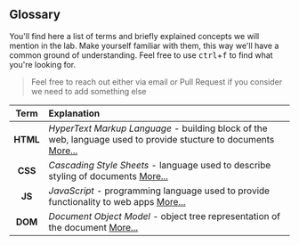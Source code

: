 ## Glossary

You'll find here a list of terms and briefly explained concepts we will mention in the lab. Make yourself familiar with them, this way we'll have a common ground of understanding. Feel free to use <kbd>ctrl</kbd>+<kbd>f</kbd> to find what you're looking for.

> Feel free to reach out either via email or Pull Request if you consider we need to add something else

| Term | Explanation
| :--: | :--
| **HTML** | *HyperText Markup Language* - building block of the web, language used to provide stucture to documents [More...](https://developer.mozilla.org/en-US/docs/Web/HTML)
| **CSS** | *Cascading Style Sheets* - language used to describe styling of documents [More...](https://developer.mozilla.org/en-US/docs/Web/CSS)
| **JS** | *JavaScript* - programming language used to provide functionality to web apps [More...](https://developer.mozilla.org/en-US/docs/Web/JavaScript)
| **DOM** | *Document Object Model* - object tree representation of the document [More...](https://developer.mozilla.org/en-US/docs/Glossary/DOM)